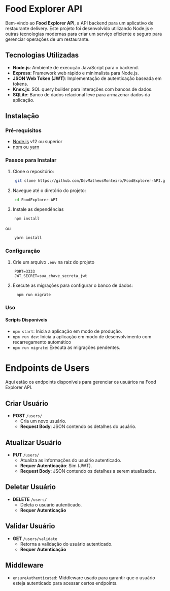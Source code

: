 # Food Explorer API

Bem-vindo ao **Food Explorer API**, a API backend para um aplicativo de restaurante delivery. Este projeto foi desenvolvido utilizando Node.js e outras tecnologias modernas para criar um serviço eficiente e seguro para gerenciar operações de um restaurante.

## Tecnologias Utilizadas

- **Node.js**: Ambiente de execução JavaScript para o backend.
- **Express**: Framework web rápido e minimalista para Node.js.
- **JSON Web Token (JWT)**: Implementação de autenticação baseada em tokens.
- **Knex.js**: SQL query builder para interações com bancos de dados.
- **SQLite**: Banco de dados relacional leve para armazenar dados da aplicação.

## Instalação

### Pré-requisitos

- [Node.js](https://nodejs.org/) v12 ou superior
- [npm](https://www.npmjs.com/) ou [yarn](https://yarnpkg.com/)

### Passos para Instalar

1. Clone o repositório:

   ```bash
    git clone https://github.com/DevMatheusMonteiro/FoodExplorer-API.git
   ```

2. Navegue até o diretório do projeto:

```bash
    cd FoodExplorer-API
```

3. Instale as dependências

```bash
    npm install
```

ou

```bash
    yarn install
```

### Configuração

1. Crie um arquivo `.env` na raiz do projeto

```env
    PORT=3333
    JWT_SECRET=sua_chave_secreta_jwt
```

2. Execute as migrações para configurar o banco de dados:

```bash
     npm run migrate
```

### Uso

#### Scripts Disponíveis

- `npm start`: Inicia a aplicação em modo de produção.
- `npm run dev`: Inicia a aplicação em modo de desenvolvimento com recarregamento automático
- `npm run migrate`: Executa as migrações pendentes.

# Endpoints de Users

Aqui estão os endpoints disponíveis para gerenciar os usuários na Food Explorer API.

## Criar Usuário

- **POST** `/users/`
  - Cria um novo usuário.
  - **Request Body**: JSON contendo os detalhes do usuário.

## Atualizar Usuário

- **PUT** `/users/`
  - Atualiza as informações do usuário autenticado.
  - **Requer Autenticação**: Sim (JWT).
  - **Request Body**: JSON contendo os detalhes a serem atualizados.

## Deletar Usuário

- **DELETE** `/users/`
  - Deleta o usuário autenticado.
  - **Requer Autenticação**

## Validar Usuário

- **GET** `/users/validate`
  - Retorna a validação do usuário autenticado.
  - **Requer Autenticação**

## Middleware

- `ensureAuthenticated`: Middleware usado para garantir que o usuário esteja autenticado para acessar certos endpoints.
